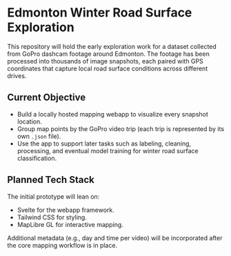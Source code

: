 # Edmonton Winter Road Surface Exploration

This repository will hold the early exploration work for a dataset collected from GoPro dashcam footage around Edmonton. The footage has been processed into thousands of image snapshots, each paired with GPS coordinates that capture local road surface conditions across different drives.

## Current Objective
- Build a locally hosted mapping webapp to visualize every snapshot location.
- Group map points by the GoPro video trip (each trip is represented by its own `.json` file).
- Use the app to support later tasks such as labeling, cleaning, processing, and eventual model training for winter road surface classification.

## Planned Tech Stack
The initial prototype will lean on:
- Svelte for the webapp framework.
- Tailwind CSS for styling.
- MapLibre GL for interactive mapping.

Additional metadata (e.g., day and time per video) will be incorporated after the core mapping workflow is in place.
